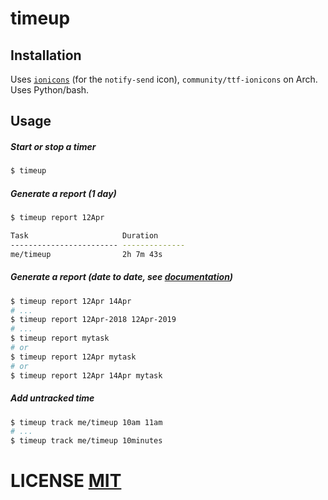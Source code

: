 # timeup

## Installation
Uses [`ionicons`](http://ionicons.com/) (for the `notify-send` icon), `community/ttf-ionicons` on Arch.
Uses Python/bash.

## Usage
##### Start or stop a timer
``` bash
$ timeup
```

##### Generate a report (1 day)
``` bash
$ timeup report 12Apr

Task                     Duration
------------------------ --------------
me/timeup                2h 7m 43s
```

##### Generate a report (date to date, see [documentation](https://www.gnu.org/software/coreutils/manual/html_node/Examples-of-date.html))
``` bash
$ timeup report 12Apr 14Apr
# ...
$ timeup report 12Apr-2018 12Apr-2019
# ...
$ timeup report mytask
# or
$ timeup report 12Apr mytask
# or
$ timeup report 12Apr 14Apr mytask
```

##### Add untracked time
``` bash
$ timeup track me/timeup 10am 11am
# ...
$ timeup track me/timeup 10minutes
```

# LICENSE [MIT](LICENSE)
